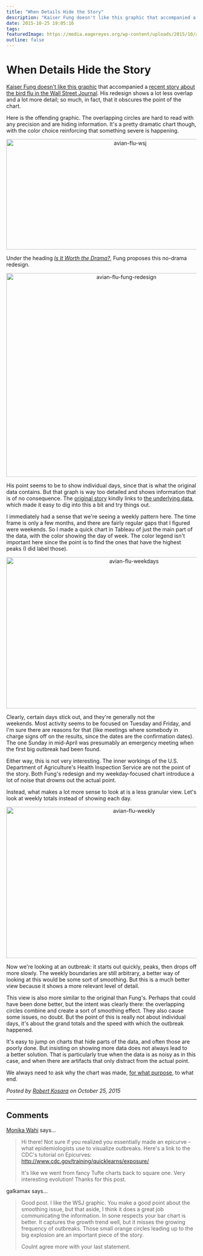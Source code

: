 ```yaml
---
title: "When Details Hide the Story"
description: "Kaiser Fung doesn't like this graphic that accompanied a recent story about the bird flu in the Wall Street Journal. His redesign shows a lot less overlap and a lot more detail; so much, in fact, that it obscures the point of the chart."
date: 2015-10-25 19:05:16
tags: 
featuredImage: https://media.eagereyes.org/wp-content/uploads/2015/10/avian-flu-wsj.jpg
outline: false
---
```


# When Details Hide the Story

<a href="http://junkcharts.typepad.com/junk_charts/2015/10/is-it-worth-the-drama.html">Kaiser Fung doesn't like this graphic</a> that accompanied a <a href="http://www.wsj.com/articles/u-s-readies-for-a-return-of-bird-flu-1444665965">recent story about the bird flu in the Wall Street Journal</a>. His redesign shows a lot less overlap and a lot more detail; so much, in fact, that it obscures the point of the chart.

Here is the offending graphic. The overlapping circles are hard to read with any precision and are hiding information. It's a pretty dramatic chart though, with the color choice reinforcing that something severe is happening.

<p align="center"><img class="aligncenter size-full wp-image-9021" src="https://media.eagereyes.org/wp-content/uploads/2015/10/avian-flu-wsj.jpg" alt="avian-flu-wsj" width="640" height="292" /></p>

Under the heading <em><a href="http://junkcharts.typepad.com/junk_charts/2015/10/is-it-worth-the-drama.html">Is It Worth the Drama?</a></em>, Fung proposes this no-drama redesign.

<p align="center"><img class="aligncenter size-full wp-image-9022" src="https://media.eagereyes.org/wp-content/uploads/2015/10/avian-flu-fung-redesign.png" alt="avian-flu-fung-redesign" width="620" height="539" /></p>

His point seems to be to show individual days, since that is what the original data contains. But that graph is way too detailed and shows information that is of no consequence. The <a href="http://www.wsj.com/articles/u-s-readies-for-a-return-of-bird-flu-1444665965">original story</a> kindly links to <a href="https://www.aphis.usda.gov/wps/portal/aphis/ourfocus/animalhealth/sa_animal_disease_information/sa_avian_health/ct_avian_influenza_disease/!ut/p/a1/lZFbc4IwEIV_iw99ZBLD_VG8gUrt1FqEl8waQDIDgYFox_764qUd-yC1edvdczJnv0UR2qBIwIHvQPJSQH6qI4POli7pO5h405U9xt7z-8S3Fqa6dLVWELaC4XTgauYCY6xZBHsjxx2Zto-xZzzmx3feAP_lD1CEIiZkJTMUQpXxhrJSyERImvNtDfXxCTdAy31N05Ltm3MFgheQ0yyBXGa3nZg3CTQJ5SIt6-IM4TI-cBA_eiavjVaW7xPxCd_GU5iK8RiFW2Kn2CCJolp9UDS2VRXQQVeIHqdxzJipquYl_K_9pmOn3W-yeDHnM4Ln-lXQxfcs6AAYtoTNuwhtDa3-mXr2wE1J7Q_9XfstyEw50USbTsqX8Q1ltOmgHDgoCgrDwB-oKtbrwlKNV_fzLS2C0XHQ630B9ICQ5w!!/?1dmy&amp;urile=wcm:path:/aphis_content_library/sa_our_focus/sa_animal_health/sa_animal_disease_information/sa_avian_health/sa_detections_by_states/ct_ai_pacific_flyway">the underlying data</a>, which made it easy to dig into this a bit and try things out.

I immediately had a sense that we're seeing a weekly pattern here. The time frame is only a few months, and there are fairly regular gaps that I figured were weekends. So I made a quick chart in Tableau of just the main part of the data, with the color showing the day of week. The color legend isn't important here since the point is to find the ones that have the highest peaks (I did label those).

<p align="center"><img class="aligncenter size-full wp-image-9023" src="https://media.eagereyes.org/wp-content/uploads/2015/10/avian-flu-weekdays.png" alt="avian-flu-weekdays" width="660" height="400" /></p>

Clearly, certain days stick out, and they're generally not the weekends. Most activity seems to be focused on Tuesday and Friday, and I'm sure there are reasons for that (like meetings where somebody in charge signs off on the results, since the dates are the confirmation dates). The one Sunday in mid-April was presumably an emergency meeting when the first big outbreak had been found.

Either way, this is not very interesting. The inner workings of the U.S. Department of Agriculture's Health Inspection Service are not the point of the story. Both Fung's redesign and my weekday-focused chart introduce a lot of noise that drowns out the actual point.

Instead, what makes a lot more sense to look at is a less granular view. Let's look at weekly totals instead of showing each day.

<p align="center"><img class="aligncenter size-full wp-image-9024" src="https://media.eagereyes.org/wp-content/uploads/2015/10/avian-flu-weekly.png" alt="avian-flu-weekly" width="660" height="400" /></p>

Now we're looking at an outbreak: it starts out quickly, peaks, then drops off more slowly. The weekly boundaries are still arbitrary, a better way of looking at this would be some sort of smoothing. But this is a much better view because it shows a more relevant level of detail.

This view is also more similar to the original than Fung's. Perhaps that could have been done better, but the intent was clearly there: the overlapping circles combine and create a sort of smoothing effect. They also cause some issues, no doubt. But the point of this is really not about individual days, it's about the grand totals and the speed with which the outbreak happened.

It's easy to jump on charts that hide parts of the data, and often those are poorly done. But insisting on showing more data does not always lead to a better solution. That is particularly true when the data is as noisy as in this case, and when there are artifacts that only distract from the actual point.

We always need to ask why the chart was made, <a href="https://eagereyes.org/blog/2015/the-point-of-a-chart">for what purpose</a>, to what end.


_Posted by <a href="/about">Robert Kosara</a> on October 25, 2015_


<aside class="comments">

---
## Comments

<a href="http://www.vasantahealth.com" rel="nofollow noopener" target="_blank">Monika Wahi</a> says…
>	Hi there!  Not sure if you realized you essentially made an epicurve - what epidemiologists use to visualize outbreaks. Here's a link to the CDC's tutorial on Epicurves: http://www.cdc.gov/training/quicklearns/exposure/
>	
>	It's like we went from fancy Tufte charts back to square one.  Very interesting evolution!  Thanks for this post.

galkamax says…
>	Good post. I like the WSJ graphic. You make a good point about the smoothing issue, but that aside, I think it does a great job communicating the information. In sone respects your bar chart is better. It captures the growth trend well, but it misses the growing frequency of outbreaks. Those small orange circles leading up to the big explosion are an important piece of the story.
>	
>	Coulnt agree more with your last statement.

</aside>

